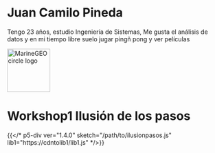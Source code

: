 # Juan Camilo Pineda

Tengo 23 años, estudio Ingeniería de Sistemas, Me gusta el análisis de datos y en mi tiempo libre suelo jugar pingñ pong y ver películas 

<img src="https://github.com/jcpinedav.png" alt="MarineGEO circle logo" style="height: 100px; width:100px;"/>
<br>

# Workshop1 Ilusión de los pasos

{{</* p5-div ver="1.4.0" sketch="/path/to/ilusionpasos.js" lib1="https://cdntolib1/lib1.js" */>}}